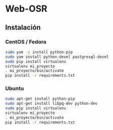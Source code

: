 # Web-OSR

## Instalación

### CentOS / Fedora
```sh
sudo yum -y install python-pip
sudo yum install python-devel postgresql-devel
sudo pip install virtualenv
virtualenv mi_proyecto
. mi_proyecto/bin/activate
pip install -r requirements.txt
```


### Ubuntu
```sh
sudo apt-get install python-pip
sudo apt-get install libpq-dev python-dev
sudo pip install virtualenv
virtualenv mi_proyecto
. mi_proyecto/bin/activate
pip install -r requirements.txt
```


